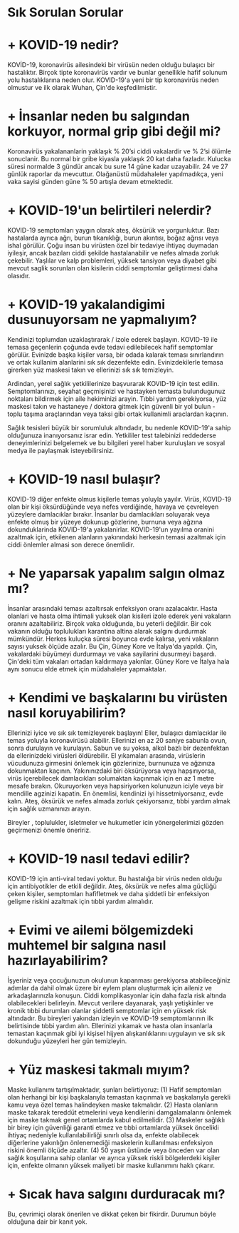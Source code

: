 # Sık Sorulan Sorular

# + KOVID-19 nedir?

KOVİD-19, koronavirüs ailesindeki bir virüsün neden olduğu bulaşıcı bir hastalıktır. Birçok tipte koronavirüs vardır ve bunlar genellikle hafif solunum yolu hastalıklarına neden olur. KOVID-19'a yeni bir tip koronavirüs neden olmustur ve ilk olarak Wuhan, Çin'de keşfedilmistir.

# + İnsanlar neden bu salgından korkuyor, normal grip gibi değil mi?

Koronavirüs yakalananlarin yaklaşık % 20’si ciddi vakalardir ve % 2’si ölümle sonuclanir. Bu normal bir gribe kiyasla yaklaşık 20 kat daha fazladır. Kulucka süresi normalde 3 gündür ancak bu sure 14 güne kadar uzayabilir. 24 ve 27 günlük raporlar da mevcuttur. Olağanüstü müdahaleler yapılmadıkça, yeni vaka sayisi günden güne % 50 artışla devam etmektedir.

# + KOVID-19'un belirtileri nelerdir?

KOVID-19 semptomları yaygın olarak ateş, öksürük ve yorgunluktur. Bazı hastalarda ayrıca ağrı, burun tıkanıklığı, burun akıntısı, boğaz ağrısı veya ishal görülür. Çoğu insan bu virüsten özel bir tedaviye ihtiyaç duymadan iyileşir, ancak bazıları ciddi şekilde hastalanabilir ve nefes almada zorluk çekebilir. Yaşlılar ve kalp problemleri, yüksek tansiyon veya diyabet gibi mevcut saglik sorunları olan kisilerin ciddi semptomlar geliştirmesi daha olasıdır.

# + KOVID-19 yakalandigimi dusunuyorsam ne yapmalıyım?

Kendinizi toplumdan uzaklaştırarak / izole ederek başlayın. KOVID-19 ile temasa geçenlerin çoğunda evde tedavi edilebilecek hafif semptomlar görülür. Evinizde başka kişiler varsa, bir odada kalarak teması sınırlandırın ve ortak kullanim alanlarini sık sık dezenfekte edin. Evinizdekilerle temasa girerken yüz maskesi takın ve ellerinizi sık sık temizleyin.

Ardindan, yerel sağlık yetkililerinize başvurarak KOVID-19 için test edilin. Semptomlarınızı, seyahat geçmişinizi ve hastayken temasta bulundugunuz noktaları bildirmek için aile hekiminizi arayin. Tıbbi yardım gerekiyorsa, yüz maskesi takın ve hastaneye / doktora gitmek için güvenli bir yol bulun - toplu taşıma araçlarından veya taksi gibi ortak kullanimli araclardan kaçının.

Sağlık tesisleri büyük bir sorumluluk altındadır, bu nedenle KOVID-19'a sahip olduğunuza inanıyorsanız israr edin. Yetkililer test talebinizi reddederse deneyimlerinizi belgelemek ve bu bilgileri yerel haber kuruluşları ve sosyal medya ile paylaşmak isteyebilirsiniz.

# + KOVID-19 nasıl bulaşır?

KOVID-19 diğer enfekte olmus kişilerle temas yoluyla yayılır. Virüs, KOVID-19 olan bir kişi öksürdüğünde veya nefes verdiğinde, havaya ve çevreleyen yüzeylere damlacıklar bırakır. İnsanlar bu damlacıkları soluyarak veya enfekte olmuş bir yüzeye dokunup gözlerine, burnuna veya ağzına dokunduklarinda KOVID-19'a yakalanirlar. KOVID-19'un yayılma oranini azaltmak için, etkilenen alanların yakınındaki herkesin temasi azaltmak için ciddi önlemler almasi son derece önemlidir.

# + Ne yaparsak yapalım salgın olmaz mı?

İnsanlar arasındaki teması azaltırsak enfeksiyon oranı azalacaktır. Hasta olanlari ve hasta olma ihtimali yuksek olan kisileri izole ederek yeni vakaların oranını azaltabiliriz. Birçok vaka olduğunda, bu yeterli değildir. Bir cok vakanın olduğu toplulukları karantina altina alarak salgını durdurmak mümkündür. Herkes kuluçka süresi boyunca evde kalırsa, yeni vakaların sayısı yuksek ölçüde azalır. Bu Çin, Güney Kore ve İtalya'da yapıldı. Çin, vakalardaki büyümeyi durdurmayı ve vaka sayilarini dusurmeyi başardı. Çin'deki tüm vakaları ortadan kaldırmaya yakınlar. Güney Kore ve İtalya hala aynı sonucu elde etmek için müdahaleler yapmaktalar.

# + Kendimi ve başkalarını bu virüsten nasıl koruyabilirim?

Ellerinizi iyice ve sık sık temizleyerek başlayın! Eller, bulaşıcı damlacıklar ile temas yoluyla koronavirüsü alabilir. Ellerinizi en az 20 saniye sabunla ovun, sonra durulayın ve kurulayın. Sabun ve su yoksa, alkol bazlı bir dezenfektan da ellerinizdeki virüsleri öldürebilir. El yıkamaları arasında, virüslerin vücudunuza girmesini önlemek için gözlerinize, burnunuza ve ağzınıza dokunmaktan kaçının. Yakınınızdaki biri öksürüyorsa veya hapşırıyorsa, virüs içerebilecek damlacıkları solumaktan kaçınmak için en az 1 metre mesafe bırakın. Okuruyorken veya hapsiriyorken kolunuzun iciyle veya bir mendille agzinizi kapatin. En önemlisi, kendinizi iyi hissetmiyorsanız, evde kalın. Ateş, öksürük ve nefes almada zorluk çekiyorsanız, tıbbi yardım almak için sağlık uzmanınızı arayın.

Bireyler , toplulukler, isletmeler ve hukumetler icin yönergelerimizi gözden geçirmenizi önemle öneririz.

# + KOVID-19 nasıl tedavi edilir?

KOVID-19 için anti-viral tedavi yoktur. Bu hastalığa bir virüs neden olduğu için antibiyotikler de etkili değildir. Ateş, öksürük ve nefes alma güçlüğü çeken kişiler, semptomları hafifletmek ve daha şiddetli bir enfeksiyon gelişme riskini azaltmak için tıbbi yardım almalıdır.

# + Evimi ve ailemi bölgemizdeki muhtemel bir salgına nasıl hazırlayabilirim?

İşyeriniz veya çocuğunuzun okulunun kapanması gerekiyorsa atabileceğiniz adımlar da dahil olmak üzere bir eylem planı oluşturmak için aileniz ve arkadaşlarınızla konuşun. Ciddi komplikasyonlar için daha fazla risk altında olabilecekleri belirleyin. Mevcut verilere dayanarak, yaşlı yetişkinler ve kronik tıbbi durumları olanlar şiddetli semptomlar için en yüksek risk altındadır. Bu bireyleri yakından izleyin ve KOVID-19 semptomlarının ilk belirtisinde tıbbi yardım alın. Ellerinizi yıkamak ve hasta olan insanlarla temastan kaçınmak gibi iyi kişisel hijyen alışkanlıklarını uygulayın ve sık sık dokunduğu yüzeyleri her gün temizleyin.

# + Yüz maskesi takmalı mıyım?

Maske kullanımı tartışılmaktadır, şunları belirtiyoruz: (1) Hafif semptomları olan herhangi bir kişi başkalarıyla temastan kaçınmalı ve başkalarıyla gerekli kamu veya özel temas halindeyken maske takmalıdır. (2) Hasta olanların maske takarak tereddüt etmelerini veya kendilerini damgalamalarını önlemek için maske takmak genel ortamlarda kabul edilmelidir. (3) Maskeler sağlıklı bir birey için güvenliği garanti etmez ve tıbbi ortamlarda yüksek öncelikli ihtiyaç nedeniyle kullanılabilirliği sınırlı olsa da, enfekte olabilecek diğerlerine yakınlığın önlenemediği maskelerin kullanılması enfeksiyon riskini önemli ölçüde azaltır. (4) 50 yaşın üstünde veya önceden var olan sağlık koşullarına sahip olanlar ve ayrıca yüksek riskli bölgelerdeki kişiler için, enfekte olmanın yüksek maliyeti bir maske kullanımını haklı çıkarır.

# + Sıcak hava salgını durduracak mı?

Bu, çevrimiçi olarak önerilen ve dikkat çeken bir fikirdir. Durumun böyle olduğuna dair bir kanıt yok.
